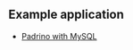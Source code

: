 ## Example application

* [Padrino with MySQL](https://app.cloud66.com/stacks/new?eduid=padrino_mysql)

